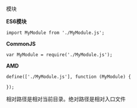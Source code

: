 模块

**ES6模块**

	import MyModule from './MyModule.js';

**CommonJS**

	var MyModule = require('./MyModule.js');

**AMD**

	define(['./MyModule.js'], function (MyModule) {
	
	});


相对路径是相对当前目录。绝对路径是相对入口文件